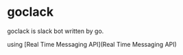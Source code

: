 # goclack
goclack is slack bot written by go.

using [Real Time Messaging API](Real Time Messaging API)
